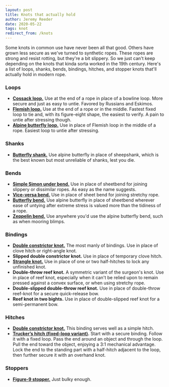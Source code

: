 ```yaml
---
layout: post
title: Knots that actually hold
author: Jeremy Reeder
date: 2020-05-22
tags: knot
redirect_from: /knots
---
```


Some knots in common use have never been all that good. Others have grown less
secure as we've turned to synthetic ropes. These ropes are strong and resist
rotting, but they're a bit slippery. So we just can't keep depending on the
knots that kinda sorta worked in the 19th century. Here's a list of loops,
shanks, bends, bindings, hitches, and stopper knots that'll actually hold in
modern rope.

### Loops
- **[Cossack loop.][cossack-loop]** Use at the end of a rope in place of a
  bowline loop. More secure and just as easy to untie. Favored by Russians and
Eskimos.
- **[Flemish loop.][flemish-loop]** Use at the end of a rope or in the middle.
  Fastest fixed loop to tie and, with its figure-eight shape, the easiest to
verify. A pain to untie after stressing though.
- **[Alpine butterfly loop.][butterfly-loop]** Use in place of Flemish loop in
  the middle of a rope. Easiest loop to untie after stressing.

[butterfly-loop]: https://www.netknots.com/rope_knots/butterfly-knot
[cossack-loop]:   https://en.wikipedia.org/wiki/Cossack_knot
[flemish-loop]:   https://www.netknots.com/rope_knots/figure-eight

### Shanks
- **[Butterfly shank.][butterfly-loop]** Use alpine butterfly in place of
  sheepshank, which is the best known but most unreliable of shanks, lest you
  die.

### Bends
- **[Simple Simon under bend.][simple-simon-under]** Use in place of sheetbend
  for joining slippery or dissimilar ropes. As easy as the name suggests.
- **[Vice-versa bend.][vice-versa-bend]** Use in place of sheet bend for
  joining stretchy rope.
- **[Butterfly bend.][butterfly-bend]** Use alpine butterfly in place of
  sheetbend wherever ease of untying after extreme stress is valued more than the
  tidiness of a rope.
- **[Zeppelin bend.][zeppelin-bend]** Use anywhere you'd use the alpine
  butterfly bend, such as when mooring blimps.

[butterfly-bend]:     https://www.netknots.com/rope_knots/alpine-butterfly-bend
[simple-simon-under]: https://en.wikipedia.org/wiki/Simple_Simon_under
[vice-versa-bend]:    https://en.wikipedia.org/wiki/Reever_Knot
[zeppelin-bend]:      https://www.netknots.com/rope_knots/zeppelin-bend


### Bindings
- **[Double constrictor knot.][double-constrictor]** The most manly of
  bindings. Use in place of clove hitch or right-angle knot.
- **Slipped double constrictor knot.** Use in place of temporary clove hitch.
- **[Strangle knot.][strangle-knot]** Use in place of one or two half-hitches to lock any
  unfinished knot.
- **Double-throw reef knot.** A symmetric variant of the surgeon's knot. Use in
  place of reef knot, especially when it can't be relied upon to remain pressed
  against a convex surface, or when using stretchy rope.
- **Double-slipped double-throw reef knot.** Use in place of double-throw
  reef-knot for a secure quick-release bow.
- **Reef knot in two bights.** Use in place of double-slipped reef knot for a
  semi-permanent bow.

[double-constrictor]: https://www.101knots.com/double-constrictor-knot.html
[strangle-knot]:      https://www.netknots.com/rope_knots/strangle-knot

### Hitches
- **[Double constrictor knot.][double-constrictor]** This binding serves well as
  a simple hitch.
- **[Trucker’s hitch (fixed-loop variant)][truckers-hitch].** Start with a
  secure binding. Follow it with a fixed loop. Pass the end around an object
  and through the loop. Pull the end toward the object, enjoying a 3:1 mechanical
  advantage. Lock the end to the standing part with a half-hitch adjacent to the
  loop, then further secure it with an overhand knot.

[truckers-hitch]: https://en.wikipedia.org/wiki/Trucker%27s_hitch

### Stoppers
- **[Figure-9 stopper.][figure-9]** Just bulky enough.

[figure-9]: https://en.wikipedia.org/wiki/Figure-of-nine_loop
